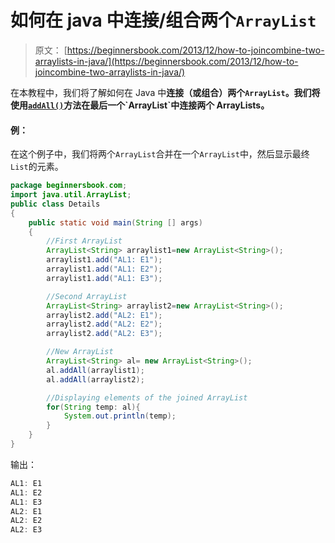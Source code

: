 # 如何在 java 中连接/组合两个`ArrayList`

> 原文： [https://beginnersbook.com/2013/12/how-to-joincombine-two-arraylists-in-java/](https://beginnersbook.com/2013/12/how-to-joincombine-two-arraylists-in-java/)

在本教程中，我们将了解如何在 Java 中**连接（或组合）两个`ArrayList`。我们将使用[`addAll()`](https://docs.oracle.com/javase/7/docs/api/java/util/ArrayList.html#addAll(java.util.Collection))方法在最后一个`ArrayList`中连接两个 ArrayLists。**

#### 例：

在这个例子中，我们将两个`ArrayList`合并在一个`ArrayList`中，然后显示最终`List`的元素。

```java
package beginnersbook.com;
import java.util.ArrayList;
public class Details
{
    public static void main(String [] args)
    {
        //First ArrayList
        ArrayList<String> arraylist1=new ArrayList<String>();
        arraylist1.add("AL1: E1");
        arraylist1.add("AL1: E2");
        arraylist1.add("AL1: E3");

        //Second ArrayList
        ArrayList<String> arraylist2=new ArrayList<String>();
        arraylist2.add("AL2: E1");
        arraylist2.add("AL2: E2");
        arraylist2.add("AL2: E3");

        //New ArrayList
        ArrayList<String> al= new ArrayList<String>();
        al.addAll(arraylist1);
        al.addAll(arraylist2);

        //Displaying elements of the joined ArrayList
        for(String temp: al){
            System.out.println(temp);
        }
    }
}
```

输出：

```java
AL1: E1
AL1: E2
AL1: E3
AL2: E1
AL2: E2
AL2: E3
```